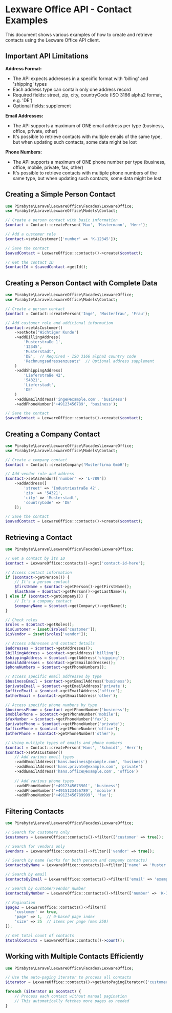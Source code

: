 # Lexware Office API - Contact Examples

This document shows various examples of how to create and retrieve contacts using the Lexware Office API client.

## Important API Limitations

**Address Format:**
- The API expects addresses in a specific format with 'billing' and 'shipping' types
- Each address type can contain only one address record
- Required fields: street, zip, city, countryCode (ISO 3166 alpha2 format, e.g. 'DE')
- Optional fields: supplement

**Email Addresses:**
- The API supports a maximum of ONE email address per type (business, office, private, other)
- It's possible to retrieve contacts with multiple emails of the same type, but when updating such contacts, some data might be lost

**Phone Numbers:**
- The API supports a maximum of ONE phone number per type (business, office, mobile, private, fax, other)
- It's possible to retrieve contacts with multiple phone numbers of the same type, but when updating such contacts, some data might be lost

## Creating a Simple Person Contact

```php
use Pirabyte\LaravelLexwareOffice\Facades\LexwareOffice;
use Pirabyte\LaravelLexwareOffice\Models\Contact;

// Create a person contact with basic information
$contact = Contact::createPerson('Max', 'Mustermann', 'Herr');

// Add a customer role
$contact->setAsCustomer(['number' => 'K-12345']);

// Save the contact
$savedContact = LexwareOffice::contacts()->create($contact);

// Get the contact ID
$contactId = $savedContact->getId();
```

## Creating a Person Contact with Complete Data

```php
use Pirabyte\LaravelLexwareOffice\Facades\LexwareOffice;
use Pirabyte\LaravelLexwareOffice\Models\Contact;

// Create a person contact
$contact = Contact::createPerson('Inge', 'Musterfrau', 'Frau');

// Add customer role and additional information
$contact->setAsCustomer()
    ->setNote('Wichtiger Kunde')
    ->addBillingAddress(
        'Musterstraße 1',
        '12345',
        'Musterstadt',
        'DE',  // Required - ISO 3166 alpha2 country code
        'Rechnungsadressenzusatz'  // Optional address supplement
    )
    ->addShippingAddress(
        'Lieferstraße 42',
        '54321',
        'Lieferstadt',
        'DE'
    )
    ->addEmailAddress('inge@example.com', 'business')
    ->addPhoneNumber('+49123456789', 'business');

// Save the contact
$savedContact = LexwareOffice::contacts()->create($contact);
```

## Creating a Company Contact

```php
use Pirabyte\LaravelLexwareOffice\Facades\LexwareOffice;
use Pirabyte\LaravelLexwareOffice\Models\Contact;

// Create a company contact
$contact = Contact::createCompany('Musterfirma GmbH');

// Add vendor role and address
$contact->setAsVendor(['number' => 'L-789'])
    ->addAddress([
        'street' => 'Industriestraße 42',
        'zip' => '54321',
        'city' => 'Musterstadt',
        'countryCode' => 'DE'
    ]);

// Save the contact
$savedContact = LexwareOffice::contacts()->create($contact);
```

## Retrieving a Contact

```php
use Pirabyte\LaravelLexwareOffice\Facades\LexwareOffice;

// Get a contact by its ID
$contact = LexwareOffice::contacts()->get('contact-id-here');

// Access contact information
if ($contact->getPerson()) {
    // It's a person contact
    $firstName = $contact->getPerson()->getFirstName();
    $lastName = $contact->getPerson()->getLastName();
} else if ($contact->getCompany()) {
    // It's a company contact
    $companyName = $contact->getCompany()->getName();
}

// Check roles
$roles = $contact->getRoles();
$isCustomer = isset($roles['customer']);
$isVendor = isset($roles['vendor']);

// Access addresses and contact details
$addresses = $contact->getAddresses();
$billingAddress = $contact->getAddress('billing');
$shippingAddress = $contact->getAddress('shipping');
$emailAddresses = $contact->getEmailAddresses();
$phoneNumbers = $contact->getPhoneNumbers();

// Access specific email addresses by type
$businessEmail = $contact->getEmailAddress('business');
$privateEmail = $contact->getEmailAddress('private');
$officeEmail = $contact->getEmailAddress('office');
$otherEmail = $contact->getEmailAddress('other');

// Access specific phone numbers by type
$businessPhone = $contact->getPhoneNumber('business');
$mobilePhone = $contact->getPhoneNumber('mobile');
$faxNumber = $contact->getPhoneNumber('fax');
$privatePhone = $contact->getPhoneNumber('private');
$officePhone = $contact->getPhoneNumber('office');
$otherPhone = $contact->getPhoneNumber('other');

// Using multiple types of emails and phone numbers
$contact = Contact::createPerson('Hans', 'Schmidt', 'Herr');
$contact->setAsCustomer()
    // Add various email types
    ->addEmailAddress('hans.business@example.com', 'business')
    ->addEmailAddress('hans.private@example.com', 'private') 
    ->addEmailAddress('hans.office@example.com', 'office')
    
    // Add various phone types
    ->addPhoneNumber('+4912345678901', 'business')
    ->addPhoneNumber('+4915123456789', 'mobile')
    ->addPhoneNumber('+49123456789999', 'fax');
```

## Filtering Contacts

```php
use Pirabyte\LaravelLexwareOffice\Facades\LexwareOffice;

// Search for customers only
$customers = LexwareOffice::contacts()->filter(['customer' => true]);

// Search for vendors only
$vendors = LexwareOffice::contacts()->filter(['vendor' => true]);

// Search by name (works for both person and company contacts)
$contactsByName = LexwareOffice::contacts()->filter(['name' => 'Muster']);

// Search by email
$contactsByEmail = LexwareOffice::contacts()->filter(['email' => 'example.com']);

// Search by customer/vendor number
$contactsByNumber = LexwareOffice::contacts()->filter(['number' => 'K-12345']);

// Pagination
$page2 = LexwareOffice::contacts()->filter([
    'customer' => true,
    'page' => 1,  // 0-based page index
    'size' => 25  // items per page (max 250)
]);

// Get total count of contacts
$totalContacts = LexwareOffice::contacts()->count();
```

## Working with Multiple Contacts Efficiently

```php
use Pirabyte\LaravelLexwareOffice\Facades\LexwareOffice;

// Use the auto-paging iterator to process all contacts
$iterator = LexwareOffice::contacts()->getAutoPagingIterator(['customer' => true]);

foreach ($iterator as $contact) {
    // Process each contact without manual pagination
    // This automatically fetches more pages as needed
}
```